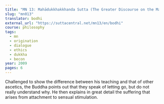 ```yaml
---
title: "MN 13: Mahādukkhakkhanda Sutta (The Greater Discourse on the Mass of Suffering)"
slug: "mn013"
translator: bodhi
external_url: "https://suttacentral.net/mn13/en/bodhi"
course: philosophy
tags:
  - mn
  - origination
  - dialogue
  - ethics
  - dukkha
  - becon
year: 2009
pages: 6
---
```


Challenged to show the difference between his teaching and that of other ascetics, the Buddha points out that they speak of letting go, but do not really understand why. He then explains in great detail the suffering that arises from attachment to sensual stimulation.

